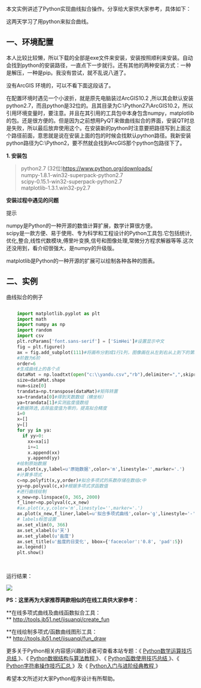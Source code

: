 本文实例讲述了Python实现曲线拟合操作。分享给大家供大家参考，具体如下：

这两天学习了用python来拟合曲线。

##  一、环境配置

本人比较比较懒，所以下载的全部是exe文件来安装，安装按照顺利来安装。自动会找到python的安装路径，一直点下一步就行。还有其他的两种安装方式：一种是解压，一种是pip。我没有尝试，就不乱说八道了。

没有ArcGIS 环境的，可以不看下面这段话了。

在配置环境时遇见一个小波折，就是原先电脑装过ArcGIS10.2
,所以其会默认安装python2.7，而且python是32位的。且其目录为C:\Python27\ArcGIS10.2，所以引用环境变量时，要注意。并且在其引用的工具包中本身包含numpy，matplotlib的包。还是很方便的。但是因为之前想用PyQT来做曲线拟合的界面，安装QT时总是失败，所以最后放弃使用这个。在安装新的python时注意要把路径写到上面这个路径前面，意思就是说在安装上面的包的时候会找默认python路径。我新安装python路径为C:\Python2，要不然就会找到ArcGIS那个python包路径下了。

**1. 安装包**

> python2.7 (32位)https://www.python.org/downloads/  
>  numpy-1.8.1-win32-superpack-python2.7  
>  scipy-0.15.1-win32-superpack-python2.7  
>  matplotlib-1.3.1.win32-py2.7

**安装过程中遇见的问题**

提示

numpy是Python的一种开源的数值计算扩展，数学计算很方便。  
scipy是一款方便、易于使用、专为科学和工程设计的Python工具包.它包括统计,优化,整合,线性代数模块,傅里叶变换,信号和图像处理,常微分方程求解器等等.这次还没用到，看介绍很强大，是numpy的升级版。

matplotlib是Python的一种开源的扩展可以绘制各种各种的图表。

##  二、实例

曲线拟合的例子

```python

    import matplotlib.pyplot as plt
    import math
    import numpy as np
    import random
    import csv
    plt.rcParams['font.sans-serif'] = ['SimHei']#设置显示中文
    fig = plt.figure()
    ax = fig.add_subplot(111)#将画布分割成1行1列，图像画在从左到右从上到下的第1块
    #阶数为6阶
    order=6
    #生成曲线上的各个点
    dataMat = np.loadtxt(open("c:\\yandu.csv","rb"),delimiter=",",skiprows=0)
    size=dataMat.shape
    num=size[0]
    trandata=np.transpose(dataMat)#矩阵转置
    xa=trandata[0]#得到天数数组（横坐标）
    ya=trandata[1]#实测盐度值数组
    #数据筛选,去除盐度值为零的，提高拟合精度
    i=0
    x=[]
    y=[]
    for yy in ya:
      if yy>0:
        xx=xa[i]
        i+=1
        x.append(xx)
        y.append(yy)
    #绘制原始数据
    ax.plot(x,y,label=u'原始数据',color='m',linestyle='',marker='.')
    #计算多项式
    c=np.polyfit(x,y,order)#拟合多项式的系数存储在数组c中
    yy=np.polyval(c,x)#根据多项式求函数值
    #进行曲线绘制
    x_new=np.linspace(0, 365, 2000)
    f_liner=np.polyval(c,x_new)
    #ax.plot(x,y,color='m',linestyle='',marker='.')
    ax.plot(x_new,f_liner,label=u'拟合多项式曲线',color='g',linestyle='-',marker='')
    # labels标签设置
    ax.set_xlim(0, 366)
    ax.set_xlabel(u'天')
    ax.set_ylabel(u'盐度')
    ax.set_title(u'盐度的日变化', bbox={'facecolor':'0.8', 'pad':5})
    ax.legend()
    plt.show()
    
    
```

运行结果：

![](https://img.jbzj.com/file_images/article/201807/2018712103733658.jpg?2018612104140)

**PS：这里再为大家推荐两款相似的在线工具供大家参考：**

**在线多项式曲线及曲线函数拟合工具：  
** [ http://tools.jb51.net/jisuanqi/create_fun
](http://tools.jb51.net/jisuanqi/create_fun)

**在线绘制多项式/函数曲线图形工具：  
** [ http://tools.jb51.net/jisuanqi/fun_draw
](http://tools.jb51.net/jisuanqi/fun_draw)

更多关于Python相关内容感兴趣的读者可查看本站专题：《 [ Python数学运算技巧总结
](//www.jb51.net/Special/942.htm) 》、《 [ Python数据结构与算法教程
](//www.jb51.net/Special/663.htm) 》、《 [ Python函数使用技巧总结
](//www.jb51.net/Special/642.htm) 》、《 [ Python字符串操作技巧汇总
](//www.jb51.net/Special/636.htm) 》及《 [ Python入门与进阶经典教程
](//www.jb51.net/Special/520.htm) 》

希望本文所述对大家Python程序设计有所帮助。

